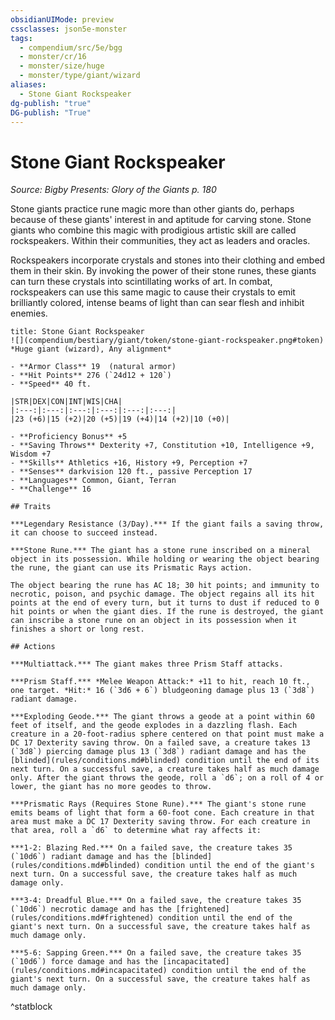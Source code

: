 ```yaml
---
obsidianUIMode: preview
cssclasses: json5e-monster
tags:
  - compendium/src/5e/bgg
  - monster/cr/16
  - monster/size/huge
  - monster/type/giant/wizard
aliases:
  - Stone Giant Rockspeaker
dg-publish: "true"
DG-publish: "True"
---
```

# Stone Giant Rockspeaker
*Source: Bigby Presents: Glory of the Giants p. 180*  

Stone giants practice rune magic more than other giants do, perhaps because of these giants' interest in and aptitude for carving stone. Stone giants who combine this magic with prodigious artistic skill are called rockspeakers. Within their communities, they act as leaders and oracles.

Rockspeakers incorporate crystals and stones into their clothing and embed them in their skin. By invoking the power of their stone runes, these giants can turn these crystals into scintillating works of art. In combat, rockspeakers can use this same magic to cause their crystals to emit brilliantly colored, intense beams of light than can sear flesh and inhibit enemies.

```ad-statblock
title: Stone Giant Rockspeaker
![](compendium/bestiary/giant/token/stone-giant-rockspeaker.png#token)
*Huge giant (wizard), Any alignment*

- **Armor Class** 19  (natural armor)
- **Hit Points** 276 (`24d12 + 120`)
- **Speed** 40 ft.

|STR|DEX|CON|INT|WIS|CHA|
|:---:|:---:|:---:|:---:|:---:|:---:|
|23 (+6)|15 (+2)|20 (+5)|19 (+4)|14 (+2)|10 (+0)|

- **Proficiency Bonus** +5
- **Saving Throws** Dexterity +7, Constitution +10, Intelligence +9, Wisdom +7
- **Skills** Athletics +16, History +9, Perception +7
- **Senses** darkvision 120 ft., passive Perception 17
- **Languages** Common, Giant, Terran
- **Challenge** 16

## Traits

***Legendary Resistance (3/Day).*** If the giant fails a saving throw, it can choose to succeed instead.

***Stone Rune.*** The giant has a stone rune inscribed on a mineral object in its possession. While holding or wearing the object bearing the rune, the giant can use its Prismatic Rays action.

The object bearing the rune has AC 18; 30 hit points; and immunity to necrotic, poison, and psychic damage. The object regains all its hit points at the end of every turn, but it turns to dust if reduced to 0 hit points or when the giant dies. If the rune is destroyed, the giant can inscribe a stone rune on an object in its possession when it finishes a short or long rest.

## Actions

***Multiattack.*** The giant makes three Prism Staff attacks.

***Prism Staff.*** *Melee Weapon Attack:* +11 to hit, reach 10 ft., one target. *Hit:* 16 (`3d6 + 6`) bludgeoning damage plus 13 (`3d8`) radiant damage.

***Exploding Geode.*** The giant throws a geode at a point within 60 feet of itself, and the geode explodes in a dazzling flash. Each creature in a 20-foot-radius sphere centered on that point must make a DC 17 Dexterity saving throw. On a failed save, a creature takes 13 (`3d8`) piercing damage plus 13 (`3d8`) radiant damage and has the [blinded](rules/conditions.md#blinded) condition until the end of its next turn. On a successful save, a creature takes half as much damage only. After the giant throws the geode, roll a `d6`; on a roll of 4 or lower, the giant has no more geodes to throw.

***Prismatic Rays (Requires Stone Rune).*** The giant's stone rune emits beams of light that form a 60-foot cone. Each creature in that area must make a DC 17 Dexterity saving throw. For each creature in that area, roll a `d6` to determine what ray affects it:

***1-2: Blazing Red.*** On a failed save, the creature takes 35 (`10d6`) radiant damage and has the [blinded](rules/conditions.md#blinded) condition until the end of the giant's next turn. On a successful save, the creature takes half as much damage only.

***3-4: Dreadful Blue.*** On a failed save, the creature takes 35 (`10d6`) necrotic damage and has the [frightened](rules/conditions.md#frightened) condition until the end of the giant's next turn. On a successful save, the creature takes half as much damage only.

***5-6: Sapping Green.*** On a failed save, the creature takes 35 (`10d6`) force damage and has the [incapacitated](rules/conditions.md#incapacitated) condition until the end of the giant's next turn. On a successful save, the creature takes half as much damage only.
```
^statblock